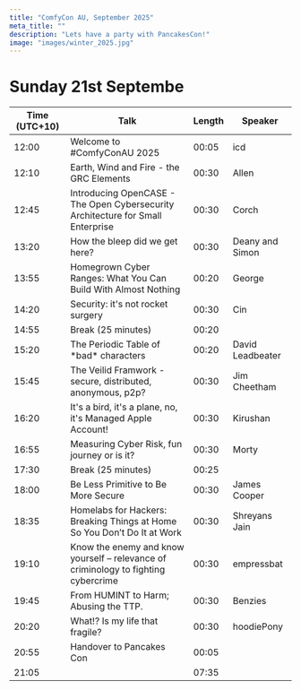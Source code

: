```yaml
---
title: "ComfyCon AU, September 2025"
meta_title: ""
description: "Lets have a party with PancakesCon!"
image: "images/winter_2025.jpg"
---
```


# Sunday 21st Septembe
| Time (UTC+10) | Talk                                                                               | Length | Speaker          |
| ------------- | ---------------------------------------------------------------------------------- | ------ | ---------------- |
| 12:00         | Welcome to #ComfyConAU 2025                                                        | 00:05  | icd              |
| 12:10         | Earth, Wind and Fire - the GRC Elements                                                           | 00:30  | Allen            |
| 12:45         | Introducing OpenCASE - The Open Cybersecurity Architecture for Small Enterprise    | 00:30  | Corch            |
| 13:20         | How the bleep did we get here?                                                     | 00:30  | Deany and Simon  |
| 13:55         | Homegrown Cyber Ranges: What You Can Build With Almost Nothing                     | 00:20  | George           |
| 14:20         | Security: it's not rocket surgery                                                  | 00:30  | Cin              |
| 14:55         | Break (25 minutes)                                                                 | 00:20  |                  |
| 15:20         | The Periodic Table of \*bad\* characters                                           | 00:20  | David Leadbeater |
| 15:45         | The Veilid Framwork - secure, distributed, anonymous, p2p?                         | 00:30  | Jim Cheetham     |
| 16:20         | It's a bird, it's a plane, no, it's Managed Apple Account!                         | 00:30  | Kirushan         |
| 16:55         | Measuring Cyber Risk, fun journey or is it?                                        | 00:30  | Morty            |
| 17:30         | Break (25 minutes)                                                                 | 00:25  |                  |
| 18:00         | Be Less Primitive to Be More Secure                                                | 00:30  | James Cooper     |
| 18:35         | Homelabs for Hackers: Breaking Things at Home So You Don’t Do It at Work           | 00:30  | Shreyans Jain    |
| 19:10         | Know the enemy and know yourself – relevance of criminology to fighting cybercrime | 00:30  | empressbat       |
| 19:45         | From HUMINT to Harm; Abusing the TTP.                                              | 00:30  | Benzies          |
| 20:20         | What!? Is my life that fragile?                                                    | 00:30  | hoodiePony           |
| 20:55         | Handover to Pancakes Con                                                           | 00:05  |                  |
| 21:05         |                                                                                    | 07:35  |                  |



